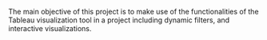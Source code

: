 The main objective of this project is to make use of the functionalities of the Tableau visualization tool in a project including dynamic filters, and interactive visualizations.
